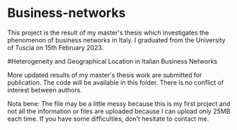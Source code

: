 # Business-networks
This project is the result of my master's thesis which investigates the phenomenon of business networks in Italy. I graduated from the University of Tuscia on 15th February 2023.  


#Heterogeneity and Geographical Location in Italian Business Networks


More updated results of my master's thesis work are submitted for publication. 
The code will be available in this folder. 
There is no conflict of interest between authors.  

Nota bene:
The file may be a little messy because this is my first project and not all the information or files are uploaded because I can upload only 25MB each time. If you have some difficulties, don't hesitate to contact me. 
